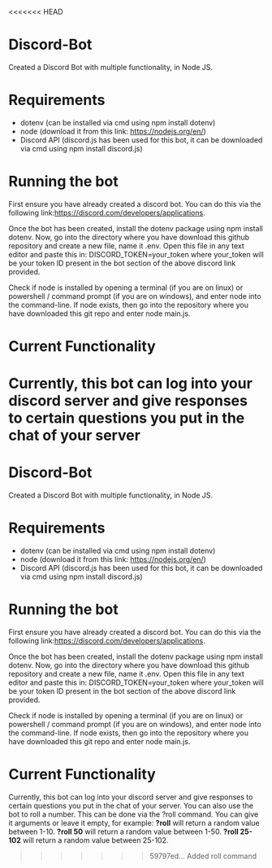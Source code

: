<<<<<<< HEAD
# Discord-Bot
Created a Discord Bot with multiple functionality, in Node JS.

# Requirements
- dotenv (can be installed via cmd using npm install dotenv)
- node (download it from this link: https://nodejs.org/en/)
- Discord API (discord.js has been used for this bot, it can be downloaded via cmd using npm install discord.js)

# Running the bot
First ensure you have already created a discord bot. You can do this via the following link:https://discord.com/developers/applications.

Once the bot has been created, install the dotenv package using npm install dotenv. Now, go into the directory where you have download this github repository and create a new file, name it .env. Open this file in any text editor and paste this in: DISCORD_TOKEN=your_token where your_token will be your token ID present in the bot section of the above discord link provided.

Check if node is installed by opening a terminal (if you are on linux) or powershell / command prompt (if you are on windows), and enter node into the command-line. If node exists, then go into the repository where you have downloaded this git repo and enter node main.js.

# Current Functionality
Currently, this bot can log into your discord server and give responses to certain questions you put in the chat of your server
=======
# Discord-Bot
Created a Discord Bot with multiple functionality, in Node JS.

# Requirements
- dotenv (can be installed via cmd using npm install dotenv)
- node (download it from this link: https://nodejs.org/en/)
- Discord API (discord.js has been used for this bot, it can be downloaded via cmd using npm install discord.js)

# Running the bot
First ensure you have already created a discord bot. You can do this via the following link:https://discord.com/developers/applications.

Once the bot has been created, install the dotenv package using npm install dotenv. Now, go into the directory where you have download this github repository and create a new file, name it .env. Open this file in any text editor and paste this in: DISCORD_TOKEN=your_token where your_token will be your token ID present in the bot section of the above discord link provided.

Check if node is installed by opening a terminal (if you are on linux) or powershell / command prompt (if you are on windows), and enter node into the command-line. If node exists, then go into the repository where you have downloaded this git repo and enter node main.js.

# Current Functionality
Currently, this bot can log into your discord server and give responses to certain questions you put in the chat of your server. You can also use the bot to roll a number. This can be done via the ?roll command. You can give it arguments or leave it empty, for example: **?roll** will return a random value between 1-10. **?roll 50** will return a random value between 1-50. **?roll 25-102** will return a random value between 25-102.
>>>>>>> 59797ed... Added roll command

